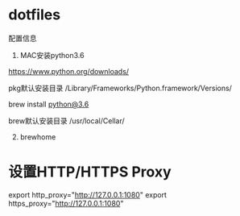# dotfiles

配置信息

1. MAC安装python3.6

https://www.python.org/downloads/

pkg默认安装目录 
/Library/Frameworks/Python.framework/Versions/

brew install python@3.6

brew默认安装目录
/usr/local/Cellar/


2. brewhome

# 设置HTTP/HTTPS Proxy
export http_proxy="http://127.0.0.1:1080"
export https_proxy="http://127.0.0.1:1080"